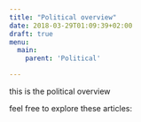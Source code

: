 ```yaml
---
title: "Political overview"
date: 2018-03-29T01:09:39+02:00
draft: true
menu:
  main:
    parent: 'Political'

---
```


this is the political overview

feel free to explore these articles: